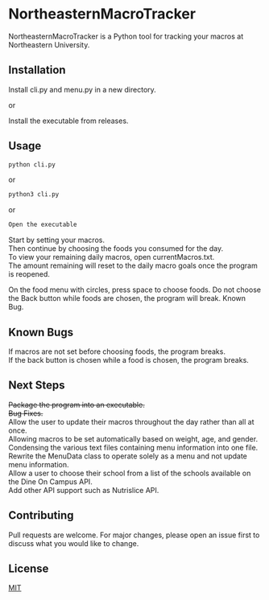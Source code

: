 # NortheasternMacroTracker

NortheasternMacroTracker is a Python tool for tracking your macros at Northeastern University.

## Installation

Install cli.py and menu.py in a new directory.

or

Install the executable from releases.

## Usage

```bash
python cli.py
```

or

```bash
python3 cli.py
```
or

```bash
Open the executable
```

Start by setting your macros.  
Then continue by choosing the foods you consumed for the day.  
To view your remaining daily macros, open currentMacros.txt.  
The amount remaining will reset to the daily macro goals once the program is reopened.

On the food menu with circles, press space to choose foods.
Do not choose the Back button while foods are chosen, the program will break. Known Bug.
## Known Bugs

If macros are not set before choosing foods, the program breaks.  
If the back button is chosen while a food is chosen, the program breaks.

## Next Steps

~~Package the program into an executable.~~  
~~Bug Fixes.~~  
Allow the user to update their macros throughout the day rather than all at once.   
Allowing macros to be set automatically based on weight, age, and gender.
Condensing the various text files containing menu information into one file.
Rewrite the MenuData class to operate solely as a menu and not update menu information.   
Allow a user to choose their school from a list of the schools available on the Dine On Campus API.  
Add other API support such as Nutrislice API.

## Contributing
Pull requests are welcome. For major changes, please open an issue first to discuss what you would like to change.

## License
[MIT](https://choosealicense.com/licenses/mit/)
